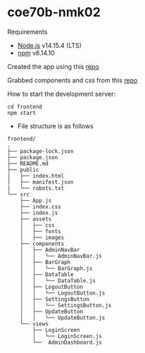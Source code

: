 # coe70b-nmk02

Requirements

- [Node.js](https://nodejs.org/en/) v14.15.4 (LTS)
- [npm]() v6.14.10

Created the app using this [repo](https://github.com/facebook/create-react-app)

Grabbed components and css from this [repo](https://github.com/creativetimofficial/black-dashboard-react)

How to start the development server:

    cd frontend
    npm start

- File structure is as follows

```
frontend/
.
├── package-lock.json
├── package.json
├── README.md
├── public
│   ├── index.html
│   ├── manifest.json
|   └── robots.txt
└── src
    ├── App.js
    ├── index.css
    ├── index.js
    ├── assets
    │   ├── css
    │   ├── fonts
    │   ├── images
    ├── components
    │   ├── AdminNavBar
    │   │   └── AdminNavBar.js
    │   ├── BarGraph
    │   │   └── BarGraph.js
    │   ├── DataTable
    │   │   └── DataTable.js
    │   ├── LogoutButton
    │   │   └── LogoutButton.js
    │   ├── SettingsButton
    │   │   └── SettingsButton.js
    │   ├── UpdateButton
    │   │   └── UpdateButton.js
    └── views
        ├── LoginScreen
        │   └── LoginScreen.js
        └──  AdminDashboard.js
```
